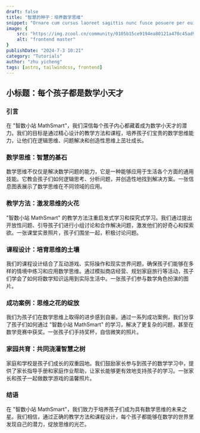 ```yaml
---
draft: false
title: "智慧的种子：培养数学思维"
snippet: "Ornare cum cursus laoreet sagittis nunc fusce posuere per euismod dis vehicula a, semper fames lacus maecenas dictumst pulvinar neque enim non potenti. Torquent hac sociosqu eleifend potenti."
image: {
    src: "https://img.zcool.cn/community/0105b15ce9194ea80121a470c45ad9.png@1280w_1l_2o_100sh.png",
    alt: "frontend master"
}
publishDate: "2024-7-3 10:21"
category: "Tutorials"
author: "zhu yicheng"
tags: [astro, tailwindcss, frontend]
---
```


## 小标题：每个孩子都是数学小天才

### 引言

在 "智数小站 MathSmart"，我们深信每个孩子内心都藏着成为数学小天才的潜力。我们的目标是通过精心设计的教学方法和课程，培养孩子们宝贵的数学思维能力，让他们在逻辑思维、问题解决和创造性思维上茁壮成长。

### 数学思维：智慧的基石

数学思维不仅仅是解决数学问题的能力，它是一种能够应用于生活各个方面的通用技能。它教会孩子们如何逻辑思考、分析问题，并创造性地找到解决方案。一张信息图表展示了数学思维在不同领域的应用。

### 教学方法：激发思维的火花

"智数小站 MathSmart" 的教学方法注重启发式学习和探究式学习。我们通过提出开放性问题、引导孩子们进行小组讨论和合作解决问题，激发他们的好奇心和探索欲。一张课堂实景照片，孩子们围坐一起，积极讨论问题。

### 课程设计：培育思维的土壤

我们的课程设计结合了互动游戏、实际操作和现实世界问题，确保孩子们能够在多样的情境中练习和应用数学思维。通过模拟商店经营、规划家庭旅行等活动，孩子们学会了如何将数学知识运用到实际生活中。一张孩子们参与数学角色扮演的图片。

### 成功案例：思维之花的绽放

我们为孩子们在数学思维上取得的进步感到自豪。通过一系列成功案例，我们分享了孩子们如何通过 "智数小站 MathSmart" 的学习，解决了更复杂的问题，甚至在数学竞赛中获奖。一张孩子们手持奖杯，自信微笑的照片。

### 家园共育：共同浇灌智慧之树

家庭和学校是孩子们成长的双重园地。我们鼓励家长参与到孩子的数学学习中，提供了家长指导手册和家庭作业帮助，让家长能够更有效地支持孩子的学习。一张家长和孩子一起做数学游戏的温馨照片。

### 结语
在 "智数小站 MathSmart"，我们致力于培养孩子们成为具有数学思维的未来之星。我们相信，通过正确的教学方法和课程设计，每个孩子都能够在数学的世界里发现自己的潜力，绽放思维的光芒。